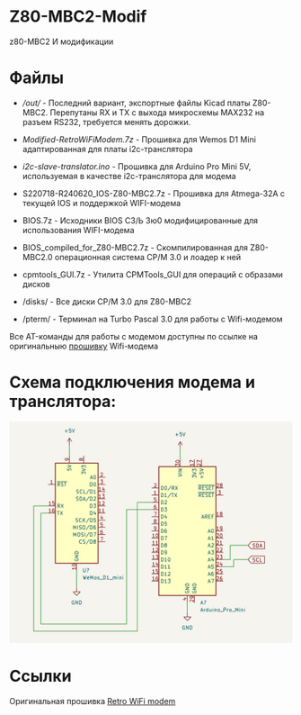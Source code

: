 # Z80-MBC2-Modif
z80-MBC2 И модификации


# Файлы
* _/out/_ - Последний вариант, экспортные файлы Kicad платы Z80-MBC2. Перепутаны RX и TX с выхода микросхемы MAX232 на разъем RS232, требуется менять дорожки.

* _Modified-RetroWiFiModem.7z_ - Прошивка для Wemos D1 Mini адаптированная для платы i2c-транслятора

* _i2c-slave-translator.ino_ - Прошивка для Arduino Pro Mini 5V, используемая в качестве i2c-транслятора для модема

* S220718-R240620_IOS-Z80-MBC2.7z - Прошивка для Atmega-32A с текущей IOS и поддержкой WIFI-модема

* BIOS.7z - Исходники BIOS СЗ/Ь 3ю0 модифицированные для использования WIFI-модема

* BIOS_compiled_for_Z80-MBC2.7z - Скомпилированная для Z80-MBC2.0 операционная система CP/M 3.0 и лоадер к ней

* cpmtools_GUI.7z - Утилита CPMTools_GUI для операций с образами дисков

* /disks/ - Все диски CP/M 3.0 для Z80-MBC2

* /pterm/ - Терминал на Turbo Pascal 3.0 для работы с Wifi-модемом

Все AT-команды для работы с модемом доступны по ссылке на оригинальныю [прошивку](https://github.com/mecparts/RetroWiFiModem) Wifi-модема

# Схема подключения модема и транслятора:
![Схема подключения модема и транслятора](/img/I2c_modem.jpg)

# Ссылки
Оригинальная прошивка [Retro WiFi modem](https://github.com/mecparts/RetroWiFiModem)
